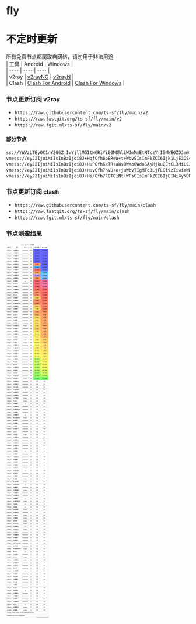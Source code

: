 # fly
# 不定时更新
所有免费节点都爬取自网络，请勿用于非法用途  
|  工具  | Android  | Windows  |  
|  ----  | ----   | ----  |  
| v2ray  | [v2rayNG](https://github.com/2dust/v2rayNG/releases) | [v2rayN](https://github.com/2dust/v2rayN/releases) |  
| Clash  | [Clash For Android](https://github.com/Kr328/ClashForAndroid/releases) | [Clash For Windows](https://github.com/Fndroid/clash_for_windows_pkg/releases) | 
  
### 节点更新订阅  v2ray
- `https://raw.githubusercontent.com/ts-sf/fly/main/v2`  
- `https://raw.fastgit.org/ts-sf/fly/main/v2`  
- `https://raw.fgit.ml/ts-sf/fly/main/v2`  
#### 部分节点  
``` 
ss://YWVzLTEyOC1nY206ZjIwYjllMGItNGRiYi00MDhlLWJmMmEtNTczYjI5NWE0ZDJm@ftransfer.top:10310#%F0%9F%87%AF%F0%9F%87%B5JP%E6%97%A5%E6%9C%AC
vmess://eyJ2IjoiMiIsInBzIjoi8J+HqfCfh6pEReW+t+WbvSIsImFkZCI6Ijk1LjE3OS4yNTAuNDMiLCJwb3J0IjoiMjA4MyIsImlkIjoiMzY0M2ZiNDItM2E5ZC00MTljLWE1NTgtNWI1NmEzMjUwZmRlIiwiYWlkIjoiMCIsInNjeSI6ImF1dG8iLCJuZXQiOiJncnBjIiwidHlwZSI6Imd1biIsImhvc3QiOiIiLCJwYXRoIjoiIiwidGxzIjoidGxzIiwic25pIjoibXRuLmRhbGJlci1iZWtoYXIuaXIiLCJ0ZXN0X25hbWUiOiJEReW+t+WbvSJ9
vmess://eyJ2IjoiMiIsInBzIjoi8J+HuPCfh6xTR+aWsOWKoOWdoSAyMjkuOEtCL3MiLCJhZGQiOiIyMTkuNzYuMTMuMTY0IiwicG9ydCI6IjQ0MyIsImlkIjoiNmE4YTE3YTAtMjg1OS0zNWNhLWFmYjgtZTQwNzNiODA0ZDI4IiwiYWlkIjoiMSIsInNjeSI6ImF1dG8iLCJuZXQiOiJ3cyIsInR5cGUiOiJub25lIiwiaG9zdCI6ImUuZGItbGluay5pbiIsInBhdGgiOiIvZGIiLCJ0bHMiOiJ0bHMiLCJzbmkiOiIiLCJ0ZXN0X25hbWUiOiJTR+aWsOWKoOWdoSJ9
vmess://eyJ2IjoiMiIsInBzIjoi8J+HuvCfh7hVU+e+juWbvTIgMTc3LjFLQi9zIiwiYWRkIjoiMTYyLjE1OS4xMzMuMjMzIiwicG9ydCI6IjgwIiwiaWQiOiI0YTQ3ZTY4MC1kODYwLTRlNjMtOWZhNi04MTM4NTdmYjBmNDIiLCJhaWQiOiIwIiwic2N5IjoiYWVzLTEyOC1nY20iLCJuZXQiOiJ3cyIsInR5cGUiOiJub25lIiwiaG9zdCI6ImRkcDIuMTgwOC5jZiIsInBhdGgiOiI0YTQ3ZTY4MCIsInRscyI6IiIsInNuaSI6IiIsInRlc3RfbmFtZSI6IlVT576O5Zu9MiJ9
vmess://eyJ2IjoiMiIsInBzIjoi8J+Hs/Cfh7FOTOiNt+WFsCIsImFkZCI6IjE1Ni4yNDUuOC4xODYiLCJwb3J0IjoiNDQzIiwiaWQiOiI1YTRkNjlhZC0yMGE5LTQ5NDEtYjIyMy04N2JiZDA5ZjVmNTIiLCJhaWQiOiI2NCIsInNjeSI6ImF1dG8iLCJuZXQiOiJ3cyIsInR5cGUiOiJub25lIiwiaG9zdCI6Ind3dy40ODY0MzcwMC54eXoiLCJwYXRoIjoiL3BhdGgvMTY5MDc5NjUxNzA4MSIsInRscyI6InRscyIsInNuaSI6Ind3dy40ODY0MzcwMC54eXoiLCJ0ZXN0X25hbWUiOiJOTOiNt+WFsCJ9
```
### 节点更新订阅  clash
- `https://raw.githubusercontent.com/ts-sf/fly/main/clash`  
- `https://raw.fastgit.org/ts-sf/fly/main/clash`  
- `https://raw.fgit.ml/ts-sf/fly/main/clash`  

### 节点测速结果
![image](traffic.png)

